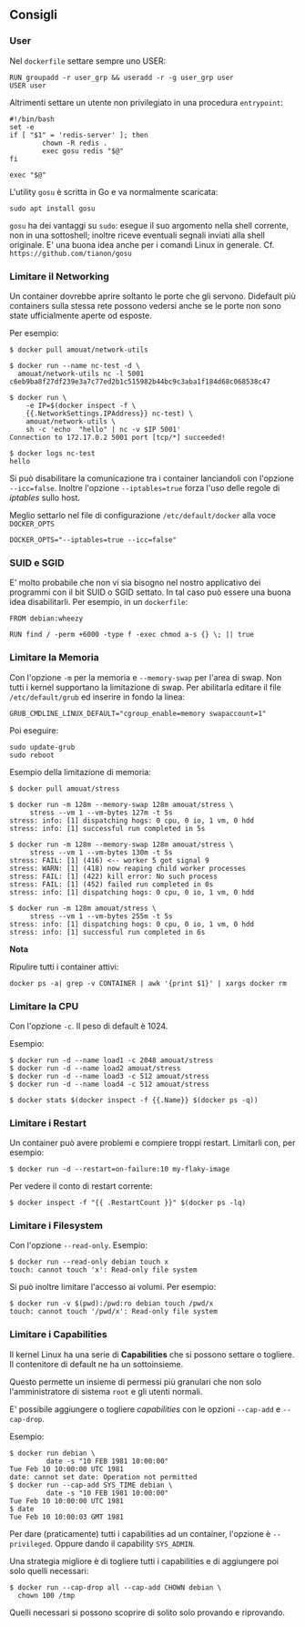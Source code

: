 ## Consigli

### User

Nel `dockerfile` settare sempre uno USER:
```
RUN groupadd -r user_grp && useradd -r -g user_grp user
USER user
```

Altrimenti settare un utente non privilegiato in una procedura `entrypoint`:
```
#!/bin/bash
set -e
if [ "$1" = 'redis-server' ]; then
        chown -R redis .
        exec gosu redis "$@"
fi

exec "$@"
```

L'utility `gosu` è scritta in Go e va normalmente scaricata:
```
sudo apt install gosu
```
`gosu` ha dei vantaggi su `sudo`: esegue il suo argomento nella shell corrente, non in una sottoshell; inoltre riceve eventuali segnali inviati alla shell originale.
E' una buona idea anche per i comandi Linux in generale.
Cf. `https://github.com/tianon/gosu`

### Limitare il Networking

Un container dovrebbe aprire soltanto le porte che gli servono.
Didefault più containers sulla stessa rete possono vedersi anche se le porte non sono state ufficialmente aperte od esposte.

Per esempio:
```
$ docker pull amouat/network-utils

$ docker run --name nc-test -d \
  amouat/network-utils nc -l 5001
c6eb9ba8f27df239e3a7c77ed2b1c515982b44bc9c3aba1f184d68c068538c47

$ docker run \
    -e IP=$(docker inspect -f \
    {{.NetworkSettings.IPAddress}} nc-test) \
    amouat/network-utils \
    sh -c 'echo  "hello" | nc -v $IP 5001'
Connection to 172.17.0.2 5001 port [tcp/*] succeeded!

$ docker logs nc-test
hello
```
Si può disabilitare la comunicazione tra i container lanciandoli con l'opzione `--icc=false`. Inoltre l'opzione `--iptables=true` forza l'uso delle regole di _iptables_ sullo host.

Meglio settarlo nel file di configurazione `/etc/default/docker` alla voce `DOCKER_OPTS`
```
DOCKER_OPTS="--iptables=true --icc=false"
```

### SUID e SGID

E' molto probabile che non vi sia bisogno nel nostro applicativo dei programmi con il bit SUID o SGID settato. 
In tal caso può essere una buona idea disabilitarli.
Per esempio, in un `dockerfile`:
```
FROM debian:wheezy

RUN find / -perm +6000 -type f -exec chmod a-s {} \; || true
```

### Limitare la Memoria

Con l'opzione `-m` per la memoria e `--memory-swap` per l'area di swap.
Non tutti i kernel supportano la limitazione di swap.
Per abilitarla editare il file `/etc/default/grub` ed inserire in fondo la linea:
```
GRUB_CMDLINE_LINUX_DEFAULT="cgroup_enable=memory swapaccount=1"
```
Poi eseguire:
```
sudo update-grub
sudo reboot
```

Esempio della limitazione di memoria:
```
$ docker pull amouat/stress

$ docker run -m 128m --memory-swap 128m amouat/stress \
     stress --vm 1 --vm-bytes 127m -t 5s
stress: info: [1] dispatching hogs: 0 cpu, 0 io, 1 vm, 0 hdd
stress: info: [1] successful run completed in 5s

$ docker run -m 128m --memory-swap 128m amouat/stress \
     stress --vm 1 --vm-bytes 130m -t 5s
stress: FAIL: [1] (416) <-- worker 5 got signal 9
stress: WARN: [1] (418) now reaping child worker processes
stress: FAIL: [1] (422) kill error: No such process
stress: FAIL: [1] (452) failed run completed in 0s
stress: info: [1] dispatching hogs: 0 cpu, 0 io, 1 vm, 0 hdd

$ docker run -m 128m amouat/stress \
     stress --vm 1 --vm-bytes 255m -t 5s
stress: info: [1] dispatching hogs: 0 cpu, 0 io, 1 vm, 0 hdd
stress: info: [1] successful run completed in 6s
```

**Nota**

Ripulire tutti i container attivi:
```
docker ps -a| grep -v CONTAINER | awk '{print $1}' | xargs docker rm
```

### Limitare la CPU

Con l'opzione `-c`. Il peso di default è 1024.

Esempio:
```
$ docker run -d --name load1 -c 2048 amouat/stress
$ docker run -d --name load2 amouat/stress
$ docker run -d --name load3 -c 512 amouat/stress
$ docker run -d --name load4 -c 512 amouat/stress

$ docker stats $(docker inspect -f {{.Name}} $(docker ps -q))
```

### Limitare i Restart

Un container può avere problemi e compiere troppi restart.
Limitarli con, per esempio:
```
$ docker run -d --restart=on-failure:10 my-flaky-image
```

Per vedere il conto di restart corrente:
```
$ docker inspect -f "{{ .RestartCount }}" $(docker ps -lq)
```

### Limitare i Filesystem

Con l'opzione `--read-only`. Esempio:

```
$ docker run --read-only debian touch x
touch: cannot touch 'x': Read-only file system
```

Si può inoltre limitare l'accesso ai volumi. Per esempio:
```
$ docker run -v $(pwd):/pwd:ro debian touch /pwd/x
touch: cannot touch '/pwd/x': Read-only file system
```

### Limitare i Capabilities

Il kernel Linux ha una serie di **Capabilities** che si possono settare o togliere. Il contenitore di default ne ha un sottoinsieme.

Questo permette un insieme di permessi più granulari che non solo l'amministratore di sistema `root` e gli utenti normali.

E' possibile aggiungere o togliere _capabilities_ con le opzioni `--cap-add` e `--cap-drop`.

Esempio:

```
$ docker run debian \
         date -s "10 FEB 1981 10:00:00"
Tue Feb 10 10:00:00 UTC 1981
date: cannot set date: Operation not permitted
$ docker run --cap-add SYS_TIME debian \
         date -s "10 FEB 1981 10:00:00"
Tue Feb 10 10:00:00 UTC 1981
$ date
Tue Feb 10 10:00:03 GMT 1981
```

Per dare (praticamente) tutti i capabilities ad un container, l'opzione è `--privileged`. Oppure dando il capability `SYS_ADMIN`.

Una strategia migliore è di togliere tutti i capabilities e di aggiungere poi solo quelli necessari:
```
$ docker run --cap-drop all --cap-add CHOWN debian \
  chown 100 /tmp
```
Quelli necessari si possono scoprire di solito solo provando e riprovando.
